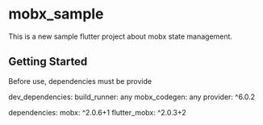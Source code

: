 # mobx_sample

This is a new sample flutter project about mobx state management.

## Getting Started

Before use, dependencies must be provide 

dev_dependencies:
  build_runner: any
  mobx_codegen: any
  provider: ^6.0.2
  
dependencies:
  mobx: ^2.0.6+1
  flutter_mobx: ^2.0.3+2
